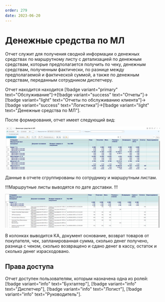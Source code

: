```yaml
---
order: 279
date: 2023-06-20
---
```

# Денежные средства по МЛ

Отчет служит для получения сводной информации о денежных средствах по маршрутному листу с детализацией по денежным средствам, которые предполагается получить по чеку, денежным средствам, полученным фактически, по разнице между предполагаемой и фактической суммой, а также по денежным средствам, переданным сотрудником диспетчеру.

Отчет находится находится [!badge variant="primary" text="Обслуживание"]->[!badge variant="success" text="Отчеты"]->[!badge variant="light" text="Отчеты по обслуживанию клиента"]->[!badge variant="success" text="Логистика"]->[!badge variant="light" text="Денежные средства по МЛ"].

После формирования, отчет имеет следующий вид:

![](/images/Денежные_средства_по_мл.jpg)

Данные в отчете сгруппированы по сотруднику и маршрутным листам.

!!!Маршрутные листы выводятся по дате доставки.
!!!

![](/images/Денежные_средства_по_мл_развернуто.jpg)


В колонках выводится КА, документ основание, возврат товаров от покупателя, чек, запланированная сумма, сколько денег получено, разница с чеком, сколько возвращено и сдано денег в кассу, остаток и сколько денег израсходовано.

## Права доступа

Отчет доступен пользователям, которым назначена одна из ролей: [!badge variant="info" text="Бухгалтер"], [!badge variant="info" text="Диспетчер"], [!badge variant="info" text="Логист"], [!badge variant="info" text="Руководитель"].
